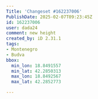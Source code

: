 ```yaml
---
Title: 'Changeset #162237006'
PublishDate: 2025-02-07T09:23:45Z
id: 162237006
user: dada24
comment: new height
created_by: iD 2.31.1
tags:
- Montenegro
- Budva
bbox:
  min_lon: 18.8491557
  min_lat: 42.2850313
  max_lon: 18.8492567
  max_lat: 42.2852773

---
```

